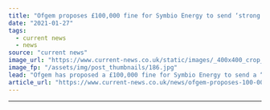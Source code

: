 ```yaml
---
title: "Ofgem proposes £100,000 fine for Symbio Energy to send ‘strong message’ about RO payments"
date: "2021-01-27"
tags: 
  - current news
  - news
source: "current news"
image_url: "https://www.current-news.co.uk/static/images/_400x400_crop_center-center/GettyImages-492069754.jpg"
image_fp: "/assets/img/post_thumbnails/186.jpg"
lead: "​Ofgem has proposed a £100,000 fine for Symbio Energy to send a “strong message” about late payments into government renewables schemes."
article_url: "https://www.current-news.co.uk/news/ofgem-proposes-100-000-fine-for-symbio-energy-to-send-strong-message-about-ro-payments?utm_source=rss-feeds&utm_medium=rss&utm_campaign=rss"
---
```


---
